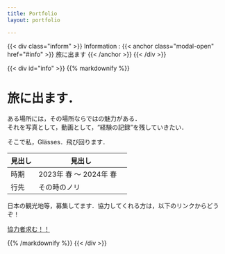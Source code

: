 ```yaml
---
title: Portfolio
layout: portfolio

---
```

{{< div class="inform" >}}
Information : 
{{< anchor class="modal-open" href="#info" >}}
旅に出ます
{{< /anchor >}}
{{< /div >}}

{{< div id="info" >}}
{{% markdownify %}}

# 旅に出ます．
ある場所には，その場所ならではの魅力がある．  
それを写真として，動画として，“経験の記録”を残していきたい．

そこで私，Glässes．飛び回ります．

|  見出し | 見出し |
|--------|-------|
| 時期 | 2023年 春 ～ 2024年 春　|
| 行先 | その時のノリ |

日本の観光地等，募集してます．協力してくれる方は，以下のリンクからどうぞ！

[協力者求む！！](https://forms.gle/qZAYgBbKxGVi4hNy5)

{{% /markdownify %}}
{{< /div >}}